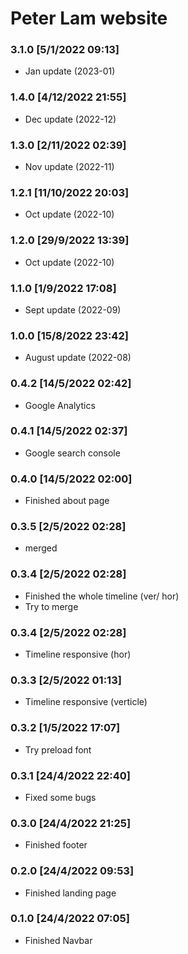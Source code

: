# Peter Lam website

### 3.1.0 [5/1/2022 09:13]

- Jan update (2023-01)

### 1.4.0 [4/12/2022 21:55]

- Dec update (2022-12)

### 1.3.0 [2/11/2022 02:39]

- Nov update (2022-11)

### 1.2.1 [11/10/2022 20:03]

- Oct update (2022-10)

### 1.2.0 [29/9/2022 13:39]

- Oct update (2022-10)

### 1.1.0 [1/9/2022 17:08]

- Sept update (2022-09)

### 1.0.0 [15/8/2022 23:42]

- August update (2022-08)

### 0.4.2 [14/5/2022 02:42]

- Google Analytics

### 0.4.1 [14/5/2022 02:37]

- Google search console

### 0.4.0 [14/5/2022 02:00]

- Finished about page

### 0.3.5 [2/5/2022 02:28]

- merged

### 0.3.4 [2/5/2022 02:28]

- Finished the whole timeline (ver/ hor)
- Try to merge

### 0.3.4 [2/5/2022 02:28]

- Timeline responsive (hor)

### 0.3.3 [2/5/2022 01:13]

- Timeline responsive (verticle)

### 0.3.2 [1/5/2022 17:07]

- Try preload font

### 0.3.1 [24/4/2022 22:40]

- Fixed some bugs

### 0.3.0 [24/4/2022 21:25]

- Finished footer

### 0.2.0 [24/4/2022 09:53]

- Finished landing page
 
### 0.1.0 [24/4/2022 07:05]

- Finished Navbar